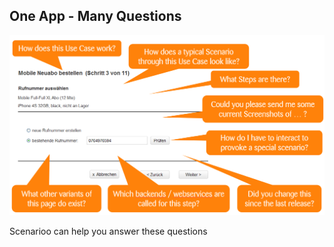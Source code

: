 ## One App - Many Questions

![](images/questions.png)

Scenarioo can help you answer these questions